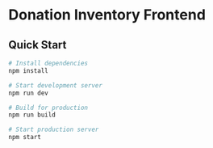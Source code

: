 # Donation Inventory Frontend

## Quick Start
```bash
# Install dependencies
npm install

# Start development server
npm run dev

# Build for production
npm run build

# Start production server
npm start
```